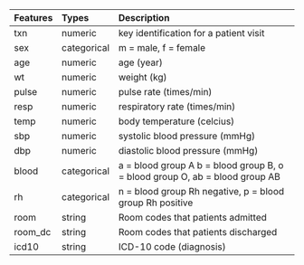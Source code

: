 | Features | Types | Description |
| :--- | :--- | :--- |
| txn | numeric | key identification for a patient visit |
| sex | categorical | m = male, f = female |
| age | numeric | age (year) |
| wt | numeric | weight (kg) |
| pulse | numeric | pulse rate (times/min) |
| resp | numeric | respiratory rate (times/min) |
| temp | numeric | body temperature (celcius) |
| sbp | numeric | systolic blood pressure (mmHg) |
| dbp | numeric | diastolic blood pressure (mmHg) |
| blood | categorical | a = blood group A b = blood group B, o = blood group O, ab = blood group AB 
| rh | categorical | n = blood group Rh negative, p = blood group Rh positive |
| room | string | Room codes that patients admitted |
| room_dc | string | Room codes that patients discharged |
| icd10 | string | ICD-10 code (diagnosis) |
